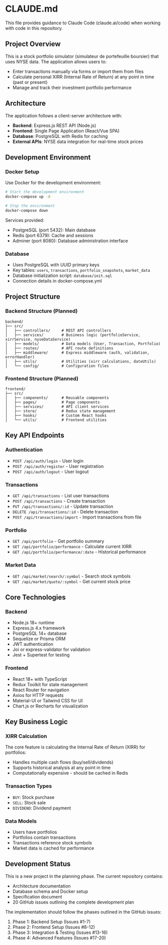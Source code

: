 # CLAUDE.md

This file provides guidance to Claude Code (claude.ai/code) when working with code in this repository.

## Project Overview

This is a stock portfolio simulator (simulateur de portefeuille boursier) that uses NYSE data. The application allows users to:
- Enter transactions manually via forms or import them from files
- Calculate personal XIRR (Internal Rate of Return) at any point in time (past or present)
- Manage and track their investment portfolio performance

## Architecture

The application follows a client-server architecture with:
- **Backend**: Express.js REST API (Node.js)
- **Frontend**: Single Page Application (React/Vue SPA)
- **Database**: PostgreSQL with Redis for caching
- **External APIs**: NYSE data integration for real-time stock prices

## Development Environment

### Docker Setup
Use Docker for the development environment:
```bash
# Start the development environment
docker-compose up -d

# Stop the environment
docker-compose down
```

Services provided:
- PostgreSQL (port 5432): Main database
- Redis (port 6379): Cache and sessions
- Adminer (port 8080): Database administration interface

### Database
- Uses PostgreSQL with UUID primary keys
- Key tables: `users`, `transactions`, `portfolio_snapshots`, `market_data`
- Database initialization script: `database/init.sql`
- Connection details in docker-compose.yml

## Project Structure

### Backend Structure (Planned)
```
backend/
├── src/
│   ├── controllers/     # REST API controllers
│   ├── services/        # Business logic (portfolioService, xirrService, nyseDataService)
│   ├── models/          # Data models (User, Transaction, Portfolio)
│   ├── routes/          # API route definitions
│   ├── middleware/      # Express middleware (auth, validation, errorHandler)
│   ├── utils/           # Utilities (xirr calculations, dateUtils)
│   └── config/          # Configuration files
```

### Frontend Structure (Planned)
```
frontend/
├── src/
│   ├── components/      # Reusable components
│   ├── pages/           # Page components
│   ├── services/        # API client services
│   ├── store/           # Redux state management
│   ├── hooks/           # Custom React hooks
│   └── utils/           # Frontend utilities
```

## Key API Endpoints

### Authentication
- `POST /api/auth/login` - User login
- `POST /api/auth/register` - User registration
- `POST /api/auth/logout` - User logout

### Transactions
- `GET /api/transactions` - List user transactions
- `POST /api/transactions` - Create transaction
- `PUT /api/transactions/:id` - Update transaction
- `DELETE /api/transactions/:id` - Delete transaction
- `POST /api/transactions/import` - Import transactions from file

### Portfolio
- `GET /api/portfolio` - Get portfolio summary
- `GET /api/portfolio/performance` - Calculate current XIRR
- `GET /api/portfolio/performance/:date` - Historical performance

### Market Data
- `GET /api/market/search/:symbol` - Search stock symbols
- `GET /api/market/quote/:symbol` - Get current stock price

## Core Technologies

### Backend
- Node.js 18+ runtime
- Express.js 4.x framework
- PostgreSQL 14+ database
- Sequelize or Prisma ORM
- JWT authentication
- Joi or express-validator for validation
- Jest + Supertest for testing

### Frontend
- React 18+ with TypeScript
- Redux Toolkit for state management
- React Router for navigation
- Axios for HTTP requests
- Material-UI or Tailwind CSS for UI
- Chart.js or Recharts for visualization

## Key Business Logic

### XIRR Calculation
The core feature is calculating the Internal Rate of Return (XIRR) for portfolios:
- Handles multiple cash flows (buy/sell/dividends)
- Supports historical analysis at any point in time
- Computationally expensive - should be cached in Redis

### Transaction Types
- `BUY`: Stock purchase
- `SELL`: Stock sale  
- `DIVIDEND`: Dividend payment

### Data Models
- Users have portfolios
- Portfolios contain transactions
- Transactions reference stock symbols
- Market data is cached for performance

## Development Status

This is a new project in the planning phase. The current repository contains:
- Architecture documentation
- Database schema and Docker setup
- Specification document
- 20 GitHub issues outlining the complete development plan

The implementation should follow the phases outlined in the GitHub issues:
1. Phase 1: Backend Setup (Issues #1-7)
2. Phase 2: Frontend Setup (Issues #8-12)  
3. Phase 3: Integration & Testing (Issues #13-16)
4. Phase 4: Advanced Features (Issues #17-20)